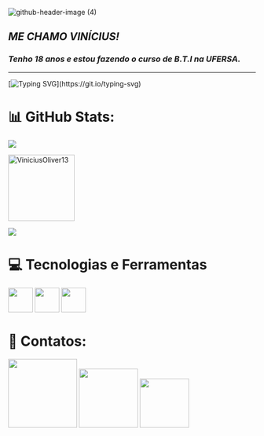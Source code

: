 ![github-header-image (4)](https://github.com/ViniciusOliver13/ViniciusOliver13/assets/146228058/05c5a858-10e4-4e9d-a019-f5a472b89d3f)
## **_ME CHAMO VINÍCIUS!_** 
### **_Tenho 18 anos e estou fazendo o curso de B.T.I na UFERSA._**    
---

[![Typing SVG](https://readme-typing-svg.herokuapp.com/?lines=Procurando+novos+horizontes...+;+para+os+conhecimentos...;sobre+tecnologia.)](https://git.io/typing-svg)

# 📊 GitHub Stats:
![](https://github-readme-stats.vercel.app/api?username=ViniciusOliver13&theme=midnight-purple&hide_border=false&include_all_commits=false&count_private=false)<br/>
<p><img height="135" src="https://github-readme-stats.vercel.app/api/top-langs/?username=ViniciusOliver13&layout=compact&theme=midnight-purple" alt=ViniciusOliver13 ><p>
  
[![](https://visitcount.itsvg.in/api?id=ViniciusOliver13&icon=9&color=11)](https://visitcount.itsvg.in)

# 💻 Tecnologias e Ferramentas  
<img src="https://cdn.jsdelivr.net/gh/devicons/devicon/icons/c/c-original.svg" width="50" height="50"/>  <img src="https://cdn.jsdelivr.net/gh/devicons/devicon/icons/canva/canva-original.svg"  width="50" height="50"/> 
<img src="https://cdn.jsdelivr.net/gh/devicons/devicon/icons/python/python-original.svg"  width="50" height="50"/>     

# 📲 Contatos:
<div>
<a href="https://instagram.com/vinicius_13l" target="_blank"><img loading="lazy" src="https://img.shields.io/badge/-Instagram-DD2A7B?style=for-the-badge&logo=instagram&logoColor=white" width="140" target="_blank"></a>
<a href="https://youtube.com/channel/UCIrMz5GBZWN8gPfhfsPlRbA" target="_blank"><img loading="lazy" src="https://img.shields.io/badge/YouTube-FF0000?style=for-the-badge&logo=youtube&logoColor=white" width="120" target="_blank"></a>
<a href = "mailto:nvidianew3201@gmail.com"><img loading="lazy" src="https://img.shields.io/badge/Gmail-D14836?style=for-the-badge&logo=gmail&logoColor=white" width="100" target="_blank"></a>
</div>
